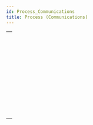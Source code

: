 ```yaml
---
id: Process_Communications
title: Process (Communications)
---
```

||
|---|
|[<!-- INCLUDE #_command_.CALL WORKER.Syntax -->](../../commands-legacy/call-worker.md)<br/>|
|[<!-- INCLUDE #_command_.CLEAR SEMAPHORE.Syntax -->](../../commands-legacy/clear-semaphore.md)<br/>|
|[<!-- INCLUDE #_command_.GET PROCESS VARIABLE.Syntax -->](../../commands-legacy/get-process-variable.md)<br/>|
|[<!-- INCLUDE #_command_.KILL WORKER.Syntax -->](../../commands-legacy/kill-worker.md)<br/>|
|[<!-- INCLUDE #_command_.New signal.Syntax -->](../../commands/new-signal.md)<br/>|
|[<!-- INCLUDE #_command_.Semaphore.Syntax -->](../../commands-legacy/semaphore.md)<br/>|
|[<!-- INCLUDE #_command_.SET PROCESS VARIABLE.Syntax -->](../../commands-legacy/set-process-variable.md)<br/>|
|[<!-- INCLUDE #_command_.Test semaphore.Syntax -->](../../commands-legacy/test-semaphore.md)<br/>|
|[<!-- INCLUDE #_command_.VARIABLE TO VARIABLE.Syntax -->](../../commands-legacy/variable-to-variable.md)<br/>|
